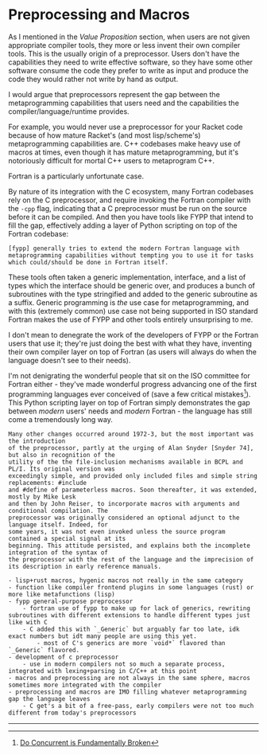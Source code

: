 # Preprocessing and Macros

As I mentioned in the *Value Proposition* section, when users are not given appropriate compiler tools, they more or less invent their own compiler tools.
This is the usually origin of a preprocessor.
Users don't have the capabilities they need to write effective software, so they have some other software consume the code they prefer to write as input and produce the code they would rather not write by hand as output.

I would argue that preprocessors represent the gap between the metaprogramming capabilities that users need and the capabilities the compiler/language/runtime provides.

For example, you would never use a preprocessor for your Racket code because of how mature Racket's (and most lisp/scheme's) metaprogramming capabilities are.
C++ codebases make heavy use of macros at times, even though it has mature metaprogramming, but it's notoriously difficult for mortal C++ users to metaprogram C++.

Fortran is a particularly unfortunate case.

By nature of its integration with the C ecosystem, many Fortran codebases rely on the C preprocessor, and require invoking the Fortran compiler with the `-cpp` flag, indicating that a C preprocessor must be run on the source before it can be compiled.
And then you have tools like FYPP that intend to fill the gap, effectively adding a layer of Python scripting on top of the Fortran codebase:

~~~admonish quote title="FYPP"
[fypp] generally tries to extend the modern Fortran language with metaprogramming capabilities without tempting you to use it for tasks which could/should be done in Fortran itself.
~~~

These tools often taken a generic implementation, interface, and a list of types which the interface should be generic over, and produces a bunch of subroutines with the type stringified and added to the generic subroutine as a suffix.
Generic programming is *the* use case for metaprogramming, and with this (extremely common) use case not being supported in ISO standard Fortran makes the use of FYPP and other tools entirely unsurprising to me.

I don't mean to denegrate the work of the developers of FYPP or the Fortran users that use it; they're just doing the best with what they have, inventing their own compiler layer on top of Fortran (as users will always do when the language doesn't see to their needs).

I'm not denigrating the wonderful people that sit on the ISO committee for Fortran either - they've made wonderful progress advancing one of the first programming languages ever conceived of (save a few critical mistakes[^pklausler_j3]).
This Python scripting layer on top of Fortran simply demonstrates the gap between *modern* users' needs and *modern* Fortran - the language has still come a tremendously long way.

~~~admonish quote title="Dennis Ritchie, *Development of C*"
Many other changes occurred around 1972-3, but the most important was the introduction
of the preprocessor, partly at the urging of Alan Snyder [Snyder 74], but also in recognition of the
utility of the the file-inclusion mechanisms available in BCPL and PL/I. Its original version was
exceedingly simple, and provided only included files and simple string replacements: #include
and #define of parameterless macros. Soon thereafter, it was extended, mostly by Mike Lesk
and then by John Reiser, to incorporate macros with arguments and conditional compilation. The
preprocessor was originally considered an optional adjunct to the language itself. Indeed, for
some years, it was not even invoked unless the source program contained a special signal at its
beginning. This attitude persisted, and explains both the incomplete integration of the syntax of
the preprocessor with the rest of the language and the imprecision of its description in early reference manuals.
~~~

~~~admonish todo
- lisp+rust macros, hygenic macros not really in the same category
- function like compiler frontend plugins in some languages (rust) or more like metafunctions (lisp)
- fypp general-purpose preprocessor
    - fortran use of fypp to make up for lack of generics, rewriting subroutines with different extensions to handle different types just like with C
    - C added this with `_Generic` but arguably far too late, idk exact numbers but idt many people are using this yet.
        - most of C's generics are more `void*` flavored than `_Generic` flavored.
- development of c preprocessor
    - use in modern compilers not so much a separate process, integrated with lexing+parsing in C/C++ at this point
- macros and preprocessing are not always in the same sphere, macros sometimes more integrated with the compiler
- preprocessing and macros are IMO filling whatever metaprogramming gap the language leaves
    - C get's a bit of a free-pass, early compilers were not too much different from today's preprocessors
~~~

---

[^chist]: [The Development of the C Language](https://www.bell-labs.com/usr/dmr/www/chist.pdf)
[^fypp]: [Fypp documentation](https://fypp.readthedocs.io/en/stable/fypp.html#general-syntax)
[^pklausler_j3]: [Do Concurrent is Fundamentally Broken](https://j3-fortran.org/doc/year/19/19-134.txt)
